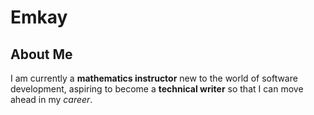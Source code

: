 # Emkay
## About Me
I am currently a **mathematics instructor** new to the world of software development, aspiring to become a **technical writer** so that I can move ahead in my _career_. 
